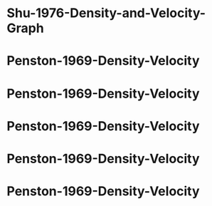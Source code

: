 # Shu-1976-Density-and-Velocity-Graph
# Penston-1969-Density-Velocity
# Penston-1969-Density-Velocity
# Penston-1969-Density-Velocity
# Penston-1969-Density-Velocity
# Penston-1969-Density-Velocity
